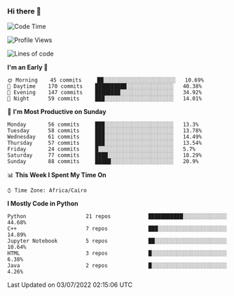 ### Hi there 👋

<!--
**AMR-KELEG/AMR-KELEG** is a ✨ _special_ ✨ repository because its `README.md` (this file) appears on your GitHub profile.

Here are some ideas to get you started:

- 🔭 I’m currently working on ...
- 🌱 I’m currently learning ...
- 👯 I’m looking to collaborate on ...
- 🤔 I’m looking for help with ...
- 💬 Ask me about ...
- 📫 How to reach me: ...
- 😄 Pronouns: ...
- ⚡ Fun fact: ...
-->

<!--START_SECTION:waka-->
![Code Time](http://img.shields.io/badge/Code%20Time-0%20secs-blue)

![Profile Views](http://img.shields.io/badge/Profile%20Views-11-blue)

![Lines of code](https://img.shields.io/badge/From%20Hello%20World%20I%27ve%20Written-2%20Million%20lines%20of%20code-blue)

**I'm an Early 🐤** 

```text
🌞 Morning    45 commits     ██░░░░░░░░░░░░░░░░░░░░░░░   10.69% 
🌆 Daytime    170 commits    ██████████░░░░░░░░░░░░░░░   40.38% 
🌃 Evening    147 commits    ████████░░░░░░░░░░░░░░░░░   34.92% 
🌙 Night      59 commits     ███░░░░░░░░░░░░░░░░░░░░░░   14.01%

```
📅 **I'm Most Productive on Sunday** 

```text
Monday       56 commits     ███░░░░░░░░░░░░░░░░░░░░░░   13.3% 
Tuesday      58 commits     ███░░░░░░░░░░░░░░░░░░░░░░   13.78% 
Wednesday    61 commits     ███░░░░░░░░░░░░░░░░░░░░░░   14.49% 
Thursday     57 commits     ███░░░░░░░░░░░░░░░░░░░░░░   13.54% 
Friday       24 commits     █░░░░░░░░░░░░░░░░░░░░░░░░   5.7% 
Saturday     77 commits     ████░░░░░░░░░░░░░░░░░░░░░   18.29% 
Sunday       88 commits     █████░░░░░░░░░░░░░░░░░░░░   20.9%

```


📊 **This Week I Spent My Time On** 

```text
⌚︎ Time Zone: Africa/Cairo

```

**I Mostly Code in Python** 

```text
Python                   21 repos            ███████████░░░░░░░░░░░░░░   44.68% 
C++                      7 repos             ███░░░░░░░░░░░░░░░░░░░░░░   14.89% 
Jupyter Notebook         5 repos             ██░░░░░░░░░░░░░░░░░░░░░░░   10.64% 
HTML                     3 repos             █░░░░░░░░░░░░░░░░░░░░░░░░   6.38% 
Java                     2 repos             █░░░░░░░░░░░░░░░░░░░░░░░░   4.26%

```



 Last Updated on 03/07/2022 02:15:06 UTC
<!--END_SECTION:waka-->
